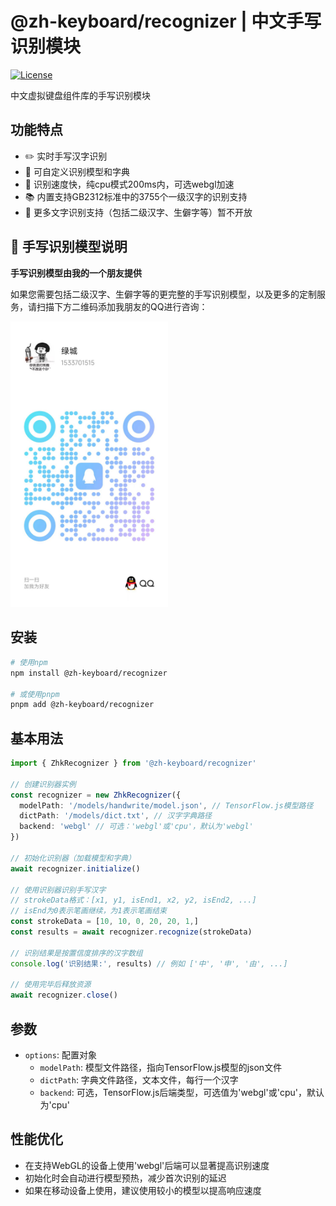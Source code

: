 # @zh-keyboard/recognizer | 中文手写识别模块

[![License](https://img.shields.io/badge/license-Apache%202.0-blue.svg)](LICENSE)

中文虚拟键盘组件库的手写识别模块

## 功能特点

- ✏️ 实时手写汉字识别
- 🔧 可自定义识别模型和字典
- 🚀 识别速度快，纯cpu模式200ms内，可选webgl加速
- 📚 内置支持GB2312标准中的3755个一级汉字的识别支持
- 🔄 更多文字识别支持（包括二级汉字、生僻字等）暂不开放

## 🤝 手写识别模型说明

**手写识别模型由我的一个朋友提供**

如果您需要包括二级汉字、生僻字等的更完整的手写识别模型，以及更多的定制服务，请扫描下方二维码添加我朋友的QQ进行咨询：

<img src="qrcode.jpg" alt="联系二维码" width="50%">

## 安装

```bash
# 使用npm
npm install @zh-keyboard/recognizer

# 或使用pnpm
pnpm add @zh-keyboard/recognizer
```

## 基本用法

```typescript
import { ZhkRecognizer } from '@zh-keyboard/recognizer'

// 创建识别器实例
const recognizer = new ZhkRecognizer({
  modelPath: '/models/handwrite/model.json', // TensorFlow.js模型路径
  dictPath: '/models/dict.txt', // 汉字字典路径
  backend: 'webgl' // 可选：'webgl'或'cpu'，默认为'webgl'
})

// 初始化识别器（加载模型和字典）
await recognizer.initialize()

// 使用识别器识别手写汉字
// strokeData格式：[x1, y1, isEnd1, x2, y2, isEnd2, ...]
// isEnd为0表示笔画继续，为1表示笔画结束
const strokeData = [10, 10, 0, 20, 20, 1,]
const results = await recognizer.recognize(strokeData)

// 识别结果是按置信度排序的汉字数组
console.log('识别结果:', results) // 例如 ['中', '申', '由', ...]

// 使用完毕后释放资源
await recognizer.close()
```

## 参数

- `options`: 配置对象
  - `modelPath`: 模型文件路径，指向TensorFlow.js模型的json文件
  - `dictPath`: 字典文件路径，文本文件，每行一个汉字
  - `backend`: 可选，TensorFlow.js后端类型，可选值为'webgl'或'cpu'，默认为'cpu'

## 性能优化

- 在支持WebGL的设备上使用'webgl'后端可以显著提高识别速度
- 初始化时会自动进行模型预热，减少首次识别的延迟
- 如果在移动设备上使用，建议使用较小的模型以提高响应速度
